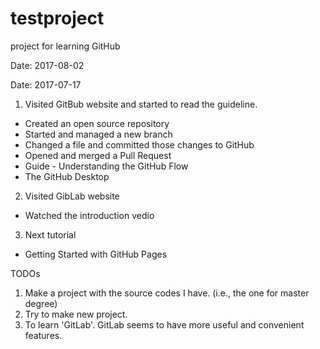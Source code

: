 # testproject
project for learning GitHub

Date: 2017-08-02



Date: 2017-07-17
1. Visited GitBub website and started to read the guideline.
  - Created an open source repository
  - Started and managed a new branch
  - Changed a file and committed those changes to GitHub
  - Opened and merged a Pull Request
  - Guide - Understanding the GitHub Flow
  - The GitHub Desktop

2. Visited GibLab website
  - Watched the introduction vedio

3. Next tutorial
  - Getting Started with GitHub Pages

TODOs
  1. Make a project with the source codes I have. (i.e., the one for master degree)
  2. Try to make new project.
  3. To learn 'GitLab'. GitLab seems to have more useful and convenient features.
  
  
